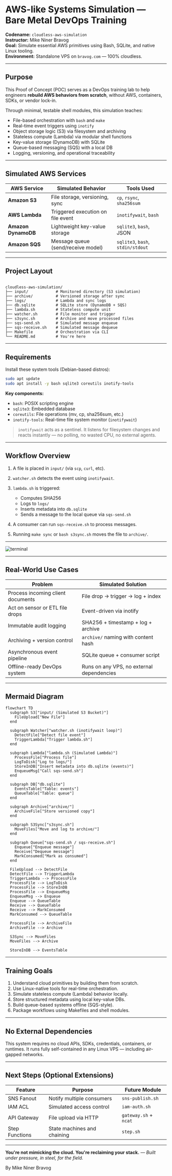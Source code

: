 # AWS-like Systems Simulation — Bare Metal DevOps Training

**Codename:** `cloudless-aws-simulation`  
**Instructor:** Mike Niner Bravog  
**Goal:** Simulate essential AWS primitives using Bash, SQLite, and native Linux tooling.  
**Environment:** Standalone VPS on `bravog.com` — 100% cloudless.

---

## Purpose

This Proof of Concept (POC) serves as a DevOps training lab to help engineers **rebuild AWS behaviors from scratch**, without AWS, containers, SDKs, or vendor lock-in.

Through minimal, testable shell modules, this simulation teaches:

- File-based orchestration with `bash` and `make`
- Real-time event triggers using `inotify`
- Object storage logic (S3) via filesystem and archiving
- Stateless compute (Lambda) via modular shell functions
- Key-value storage (DynamoDB) with SQLite
- Queue-based messaging (SQS) with a local DB
- Logging, versioning, and operational traceability

---

## Simulated AWS Services

| AWS Service         | Simulated Behavior                         | Tools Used                            |
|---------------------|--------------------------------------------|----------------------------------------|
| **Amazon S3**       | File storage, versioning, sync             | `cp`, `rsync`, `sha256sum`             |
| **AWS Lambda**      | Triggered execution on file event          | `inotifywait`, `bash`                  |
| **Amazon DynamoDB** | Lightweight key-value storage              | `sqlite3`, `bash`, JSON                |
| **Amazon SQS**      | Message queue (send/receive model)         | `sqlite3`, `bash`, `stdin/stdout`      |

---

## Project Layout

```

cloudless-aws-simulation/
├── input/            # Monitored directory (S3 simulation)
├── archive/          # Versioned storage after sync
├── logs/             # Lambda and sync logs
├── db.sqlite         # SQLite store (DynamoDB + SQS)
├── lambda.sh         # Stateless compute unit
├── watcher.sh        # File monitor and trigger
├── s3sync.sh         # Archive and move processed files
├── sqs-send.sh       # Simulated message enqueue
├── sqs-receive.sh    # Simulated message dequeue
├── Makefile          # Orchestration via CLI
└── README.md         # You're here

````

---

## Requirements

Install these system tools (Debian-based distros):

```bash
sudo apt update
sudo apt install -y bash sqlite3 coreutils inotify-tools
````

**Key components:**

* `bash`: POSIX scripting engine
* `sqlite3`: Embedded database
* `coreutils`: File operations (mv, cp, sha256sum, etc.)
* `inotify-tools`: Real-time file system monitor (`inotifywait`)

> `inotifywait` acts as a sentinel. It listens for filesystem changes and reacts instantly — no polling, no wasted CPU, no external agents.

---

## Workflow Overview

1. A file is placed in `input/` (via `scp`, `curl`, etc).
2. `watcher.sh` detects the event using `inotifywait`.
3. `lambda.sh` is triggered:

   * Computes SHA256
   * Logs to `logs/`
   * Inserts metadata into `db.sqlite`
   * Sends a message to the local queue via `sqs-send.sh`
4. A consumer can run `sqs-receive.sh` to process messages.
5. Running `make sync` or `bash s3sync.sh` moves the file to `archive/`.

---

![terminal](https://github.com/mikeninerbravog/cloudless-aws-simulation/blob/master/_resources/Peek%202025-07-12%2000-08.gif)

---

## Real-World Use Cases

| Problem                           | Simulated Solution                        |
| --------------------------------- | ----------------------------------------- |
| Process incoming client documents | File drop → trigger → log + index         |
| Act on sensor or ETL file drops   | Event-driven via inotify                  |
| Immutable audit logging           | SHA256 + timestamp + log + archive        |
| Archiving + version control       | `archive/` naming with content hash       |
| Asynchronous event pipeline       | SQLite queue + consumer script            |
| Offline-ready DevOps system       | Runs on any VPS, no external dependencies |

---

## Mermaid Diagram

```mermaid
flowchart TD
  subgraph S3["input/ (Simulated S3 Bucket)"]
    FileUpload["New File"]
  end

  subgraph Watcher["watcher.sh (inotifywait loop)"]
    DetectFile["Detect file event"]
    TriggerLambda["Trigger lambda.sh"]
  end

  subgraph Lambda["lambda.sh (Simulated Lambda)"]
    ProcessFile["Process file"]
    LogToDisk["Log to logs/"]
    StoreInDB["Insert metadata into db.sqlite (events)"]
    EnqueueMsg["Call sqs-send.sh"]
  end

  subgraph DB["db.sqlite"]
    EventsTable["Table: events"]
    QueueTable["Table: queue"]
  end

  subgraph Archive["archive/"]
    ArchiveFile["Store versioned copy"]
  end

  subgraph S3Sync["s3sync.sh"]
    MoveFiles["Move and log to archive/"]
  end

  subgraph Queue["sqs-send.sh / sqs-receive.sh"]
    Enqueue["Enqueue message"]
    Receive["Dequeue message"]
    MarkConsumed["Mark as consumed"]
  end

  FileUpload --> DetectFile
  DetectFile --> TriggerLambda
  TriggerLambda --> ProcessFile
  ProcessFile --> LogToDisk
  ProcessFile --> StoreInDB
  ProcessFile --> EnqueueMsg
  EnqueueMsg --> Enqueue
  Enqueue --> QueueTable
  Receive --> QueueTable
  Receive --> MarkConsumed
  MarkConsumed --> QueueTable

  ProcessFile --> ArchiveFile
  ArchiveFile --> Archive

  S3Sync --> MoveFiles
  MoveFiles --> Archive

  StoreInDB --> EventsTable
```

---

## Training Goals

1. Understand cloud primitives by building them from scratch.
2. Use Linux-native tools for real-time orchestration.
3. Simulate stateless compute (Lambda) behavior locally.
4. Store structured metadata using local key-value DBs.
5. Build queue-based systems offline (SQS-style).
6. Package workflows using Makefiles and shell modules.

---

## No External Dependencies

This system requires no cloud APIs, SDKs, credentials, containers, or runtimes.
It runs fully self-contained in any Linux VPS — including air-gapped networks.

---

## Next Steps (Optional Extensions)

| Feature        | Purpose                     | Future Module         |
| -------------- | --------------------------- | --------------------- |
| SNS Fanout     | Notify multiple consumers   | `sns-publish.sh`      |
| IAM ACL        | Simulated access control    | `iam-auth.sh`         |
| API Gateway    | File upload via HTTP        | `gateway.sh` + `ncat` |
| Step Functions | State machines and chaining | `step.sh`             |

---

**You're not mimicking the cloud. You're reclaiming your stack.**
— *Built under pressure, in steel, for the field.*

By Mike Niner Bravog
